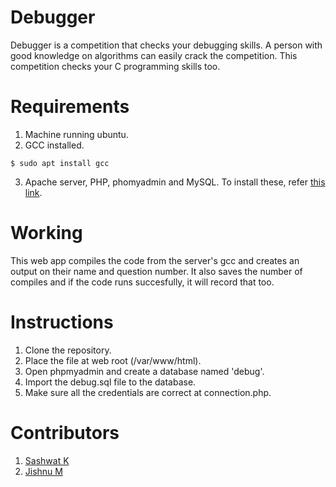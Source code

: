 # Debugger
Debugger is a competition that checks your debugging skills. A person with good knowledge on algorithms can easily crack the competition. This competition checks your C programming skills too.

# Requirements
1. Machine running ubuntu.
2. GCC installed.
```
$ sudo apt install gcc
```
3. Apache server, PHP, phomyadmin and MySQL. To install these, refer [this link](https://www.sashwat.in/web/PHP-installation/).

# Working

This web app compiles the code from the server's gcc and creates an output on their name and question number. It also saves the number of compiles and if the code runs succesfully, it will record that too.

# Instructions
1. Clone the repository.
2. Place the file at web root (/var/www/html).
3. Open phpmyadmin and create a database named 'debug'.
4. Import the debug.sql file to the database.
5. Make sure all the credentials are correct at connection.php.

# Contributors
1. [Sashwat K](https://www.sashwat.in)
2. [Jishnu M](https://github.com/Jishnumax)